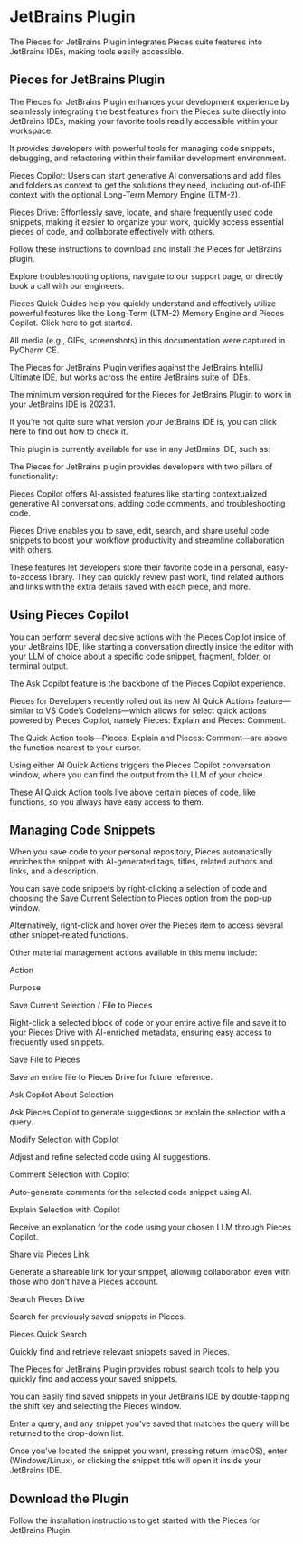 # JetBrains Plugin

The Pieces for JetBrains Plugin integrates Pieces suite features into JetBrains IDEs, making tools easily accessible.



## Pieces for JetBrains Plugin

The Pieces for JetBrains Plugin enhances your development experience by seamlessly integrating the best features from the Pieces suite directly into JetBrains IDEs, making your favorite tools readily accessible within your workspace.

It provides developers with powerful tools for managing code snippets, debugging, and refactoring within their familiar development environment.

Pieces Copilot: Users can start generative AI conversations and add files and folders as context to get the solutions they need, including out-of-IDE context with the optional Long-Term Memory Engine (LTM-2).

Pieces Drive: Effortlessly save, locate, and share frequently used code snippets, making it easier to organize your work, quickly access essential pieces of code, and collaborate effectively with others.

Follow these instructions to download and install the Pieces for JetBrains plugin.

Explore troubleshooting options, navigate to our support page, or directly book a call with our engineers.

Pieces Quick Guides help you quickly understand and effectively utilize powerful features like the Long-Term (LTM-2) Memory Engine and Pieces Copilot. Click here to get started.

All media (e.g., GIFs, screenshots) in this documentation were captured in PyCharm CE.

The Pieces for JetBrains Plugin verifies against the JetBrains IntelliJ Ultimate IDE, but works across the entire JetBrains suite of IDEs.

The minimum version required for the Pieces for JetBrains Plugin to work in your JetBrains IDE is 2023.1.

If you’re not quite sure what version your JetBrains IDE is, you can click here to find out how to check it.

This plugin is currently available for use in any JetBrains IDE, such as:

The Pieces for JetBrains plugin provides developers with two pillars of functionality:

Pieces Copilot offers AI-assisted features like starting contextualized generative AI conversations, adding code comments, and troubleshooting code.



Pieces Drive enables you to save, edit, search, and share useful code snippets to boost your workflow productivity and streamline collaboration with others.

These features let developers store their favorite code in a personal, easy-to-access library. They can quickly review past work, find related authors and links with the extra details saved with each piece, and more.



## Using Pieces Copilot

You can perform several decisive actions with the Pieces Copilot inside of your JetBrains IDE, like starting a conversation directly inside the editor with your LLM of choice about a specific code snippet, fragment, folder, or terminal output.

The Ask Copilot feature is the backbone of the Pieces Copilot experience.

Pieces for Developers recently rolled out its new AI Quick Actions feature—similar to VS Code’s Codelens—which allows for select quick actions powered by Pieces Copilot, namely Pieces: Explain and Pieces: Comment.

The Quick Action tools—Pieces: Explain and Pieces: Comment—are above the function nearest to your cursor.

Using either AI Quick Actions triggers the Pieces Copilot conversation window, where you can find the output from the LLM of your choice.

These AI Quick Action tools live above certain pieces of code, like functions, so you always have easy access to them.



## Managing Code Snippets

When you save code to your personal repository, Pieces automatically enriches the snippet with AI-generated tags, titles, related authors and links, and a description.



You can save code snippets by right-clicking a selection of code and choosing the Save Current Selection to Pieces option from the pop-up window.

Alternatively, right-click and hover over the Pieces item to access several other snippet-related functions.

Other material management actions available in this menu include:

Action

Purpose

Save Current Selection / File to Pieces

Right-click a selected block of code or your entire active file and save it to your Pieces Drive with AI-enriched metadata, ensuring easy access to frequently used snippets.

Save File to Pieces

Save an entire file to Pieces Drive for future reference.

Ask Copilot About Selection

Ask Pieces Copilot to generate suggestions or explain the selection with a query.

Modify Selection with Copilot

Adjust and refine selected code using AI suggestions.

Comment Selection with Copilot

Auto-generate comments for the selected code snippet using AI.

Explain Selection with Copilot

Receive an explanation for the code using your chosen LLM through Pieces Copilot.

Share via Pieces Link

Generate a shareable link for your snippet, allowing collaboration even with those who don’t have a Pieces account.

Search Pieces Drive

Search for previously saved snippets in Pieces.

Pieces Quick Search

Quickly find and retrieve relevant snippets saved in Pieces.

The Pieces for JetBrains Plugin provides robust search tools to help you quickly find and access your saved snippets.

You can easily find saved snippets in your JetBrains IDE by double-tapping the shift key and selecting the Pieces window.

Enter a query, and any snippet you’ve saved that matches the query will be returned to the drop-down list.

Once you’ve located the snippet you want, pressing return (macOS), enter (Windows/Linux), or clicking the snippet title will open it inside your JetBrains IDE.



## Download the Plugin

Follow the installation instructions to get started with the Pieces for JetBrains Plugin.
